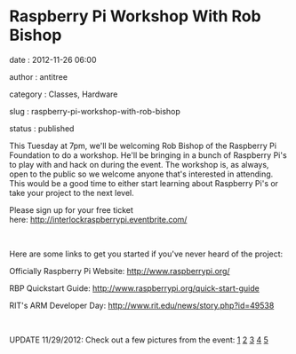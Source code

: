 Raspberry Pi Workshop With Rob Bishop
=====================================

date
:   2012-11-26 06:00

author
:   antitree

category
:   Classes, Hardware

slug
:   raspberry-pi-workshop-with-rob-bishop

status
:   published

This Tuesday at 7pm, we'll be welcoming Rob Bishop of the Raspberry Pi
Foundation to do a workshop. He'll be bringing in a bunch of Raspberry
Pi's to play with and hack on during the event. The workshop is, as
always, open to the public so we welcome anyone that's interested in
attending. This would be a good time to either start learning about
Raspberry Pi's or take your project to the next level.

Please sign up for your free ticket
here: <http://interlockraspberrypi.eventbrite.com/>

 

Here are some links to get you started if you've never heard of the
project:

Officially Raspberry Pi Website: <http://www.raspberrypi.org/>

RBP Quickstart Guide: <http://www.raspberrypi.org/quick-start-guide>

RIT's ARM Developer Day: <http://www.rit.edu/news/story.php?id=49538>

 

UPDATE 11/29/2012: Check out a few pictures from the event:
[1](http://www.flickr.com/photos/bert_m_b/8226474573/in/pool-interlock_roc)
[2](http://www.flickr.com/photos/bert_m_b/8226489211/in/pool-1242396@N25/)
[3](http://www.flickr.com/photos/bert_m_b/8226503539/in/pool-1242396@N25/)
[4](http://www.flickr.com/photos/bert_m_b/8226537557/in/pool-1242396@N25/)
[5](http://www.flickr.com/photos/bert_m_b/8226578565/in/pool-1242396@N25/)
